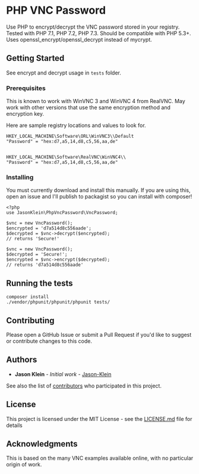 # PHP VNC Password

Use PHP to encrypt/decrypt the VNC password stored in your registry. Tested with PHP 7.1, PHP 7.2, PHP 7.3. Should be compatible with PHP 5.3+. Uses openssl_encrypt/openssl_decrypt instead of mycrypt.

## Getting Started

See encrypt and decrypt usage in `tests` folder.

### Prerequisites

This is known to work with WinVNC 3 and WinVNC 4 from RealVNC. May work with other versions that use the same encryption method and encryption key.

Here are sample registry locations and values to look for.

```
HKEY_LOCAL_MACHINE\Software\ORL\WinVNC3\\Default
"Password" = "hex:d7,a5,14,d8,c5,56,aa,de"


HKEY_LOCAL_MACHINE\Software\RealVNC\WinVNC4\\
"Password" = "hex:d7,a5,14,d8,c5,56,aa,de"
```

### Installing

You must currently download and install this manually. If you are using this, open an issue and I'll publish to packagist so you can install with composer!

```
<?php
use JasonKlein\PhpVncPassword\VncPassword;

$vnc = new VncPassword();
$encrypted = 'd7a514d8c556aade';
$decrypted = $vnc->decrypt($encrypted);
// returns 'Secure!'

$vnc = new VncPassword();
$decrypted = 'Secure!';
$encrypted = $vnc->encrypt($decrypted);
// returns 'd7a514d8c556aade'
```

## Running the tests

```
composer install
./vendor/phpunit/phpunit/phpunit tests/
```

## Contributing

Please open a GitHub Issue or submit a Pull Request if you'd like to suggest or contribute changes to this code.

## Authors

* **Jason Klein** - *Initial work* - [Jason-Klein](https://github.com/Jason-Klein)

See also the list of [contributors](https://github.com/jason-klein/php-vnc-password/contributors) who participated in this project.

## License

This project is licensed under the MIT License - see the [LICENSE.md](LICENSE.md) file for details

## Acknowledgments

This is based on the many VNC examples available online, with no particular origin of work.
